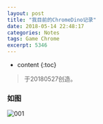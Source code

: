 ```yaml
---
layout: post
title: "我目前的ChromeDino记录"
date: 2018-05-14 22:48:17
categories: Notes
tags: Game Chrome
excerpt: 5346
---
```


* content
{:toc}

> 于20180527创造。

### 如图

![001](https://s1.ax1x.com/2018/06/12/COulxe.png)